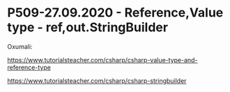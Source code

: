 # P509-27.09.2020 - Reference,Value type - ref,out.StringBuilder

Oxumali:

https://www.tutorialsteacher.com/csharp/csharp-value-type-and-reference-type

https://www.tutorialsteacher.com/csharp/csharp-stringbuilder
